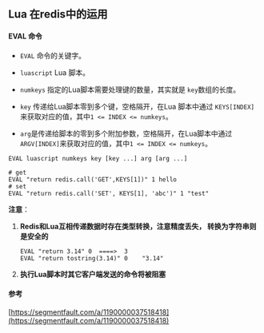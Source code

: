 ## Lua 在redis中的运用



#### EVAL 命令

- `EVAL` 命令的关键字。

- `luascript` Lua 脚本。

- `numkeys` 指定的Lua脚本需要处理键的数量，其实就是 `key`数组的长度。

- `key` 传递给Lua脚本零到多个键，空格隔开，在Lua 脚本中通过 `KEYS[INDEX]`来获取对应的值，其中`1 <= INDEX <= numkeys`。

- `arg`是传递给脚本的零到多个附加参数，空格隔开，在Lua脚本中通过`ARGV[INDEX]`来获取对应的值，其中`1 <= INDEX <= numkeys`。

  

```
EVAL luascript numkeys key [key ...] arg [arg ...]

# get
EVAL "return redis.call('GET',KEYS[1])" 1 hello  
# set
EVAL "return redis.call('SET', KEYS[1], 'abc')" 1 "test"  

```

**注意**：

1. **Redis和Lua互相传递数据时存在类型转换，注意精度丢失， 转换为字符串则是安全的**

   ```
   EVAL "return 3.14" 0  ====>  3
   EVAL "return tostring(3.14)" 0    "3.14"
   ```

2. **执行Lua脚本时其它客户端发送的命令将被阻塞**





#### 参考

[https://segmentfault.com/a/1190000037518418](https://segmentfault.com/a/1190000037518418)
